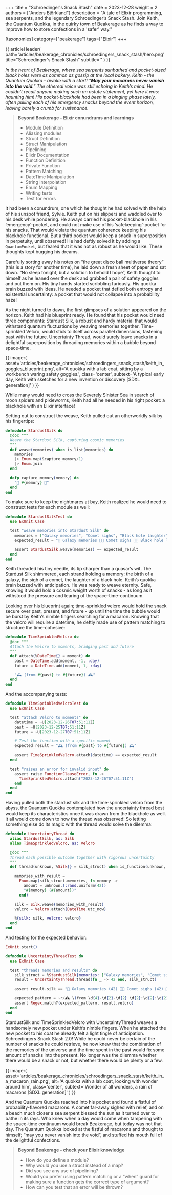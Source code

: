 +++
title = "Schroedinger's Snack Stash"
date = 2023-12-28
weight = 2
authors = ["Anders Björkland"]
description = "A tale of Elixir programming, sea serpents, and the legendary Schroedinger’s Snack Stash. Join Keith, the Quantum Quokka, in the quirky town of Beakerage as he finds a way to improve how to store confections in a 'safer' way."

[taxonomies] 
category=["beakerage"]
tags=["Elixir"]
+++

{{ articleHeader(
path='articles/beakerage_chronicles/schroedingers_snack_stash/hero.png'
title="Schroedinger's Snack Stash"
subtitle=''
) }}  

_In the heart of Beakerage, where sea serpents sunbathed and pocket-sized black holes were as common as gossip at the local bakery, Keith - the Quantum Quokka - awoke with a start! “**May your macarons never vanish into the void**.” The ethereal voice was still echoing in Keith’s mind. He couldn’t recall anyone making such an astute statement, yet here it was: haunting him! His pocket-blackhole had been in a binging phase lately, often pulling each of his emergency snacks beyond the event horizon, leaving barely a crumb for sustenance._

> **Beyond Beakerage - Elixir conundrums and learnings**
> * Module Definition
> * Aliasing modules
> * Struct Definition
> * Struct Manipulation
> * Pipelining
> * Elixir Documentation
> * Function Definition
> * Private Function
> * Pattern Matching
> * DateTime Manipulation
> * String Interpolation
> * Enum Mapping
> * Writing tests
> * Test for errors

It had been a conundrum, one which he thought he had solved with the help of his sunspot friend, Sylvie. Keith put on his slippers and waddled over to his desk while pondering. He always carried his pocket-blackhole in his ‘emergency’-pocket, and could not make use of his ‘safekeeping’-pocket for his snacks. That would violate the quantum coherence keeping his blackhole functional. But a third pocket would keep a snack in superposition in perpetuity, until observed! He had deftly solved it by adding a `QuantumPocket`, but feared that it was not as robust as he would like. These thoughts kept bugging his dreams.

Carefully sorting away his notes on “the great disco ball multiverse theory” (this is a story for another time), he laid down a fresh sheet of paper and sat down. “No sleep tonight, but a solution to behold I hope”, Keith thought to himself as he leaned over the desk and grabbed a pair of safety goggles and put them on. His tiny hands started scribbling furiously. His quokka brain buzzed with ideas. He needed a pocket that defied both entropy and existential uncertainty: a pocket that would not collapse into a probability haze!

As the night turned to dawn, the first glimpses of a solution appeared on the horizon. Keith had his blueprint ready. He found that his pocket would need three components:
Stardust Silk, a robust and hardy material that would withstand quantum fluctuations by weaving memories together.
Time-sprinkled Velcro, would stick to itself across parallel dimensions, fastening past with the future.
Uncertainty Thread, would surely leave snacks in a delightful superposition by threading memories within a bubble beyond space-time.

{{ imager(
    asset='articles/beakerage_chronicles/schroedingers_snack_stash/keith_in_goggles_blueprint.png', 
    alt='A quokka with a lab coat, sitting by a workbench waring safety goggles.', 
    class='center',
    subtext='A typical early day, Keith with sketches for a new invention or discovery [SDXL generation]'
) }}

While many would need to cross the Severely Sinister Sea in search of moon spiders and pixieworms, Keith had all he needed in his right pocket: a blackhole with an Elixir interface!

Setting out to construct the weave, Keith pulled out an otherworldly silk by his fingertips:
```elixir
defmodule StardustSilk do
  @doc """
  Weave the Stardust Silk, capturing cosmic memories
  """
  def weave(memories) when is_list(memories) do
    memories
    |> Enum.map(&capture_memory/1)
    |> Enum.join
  end

  defp capture_memory(memory) do
    "🌟 #{memory} 🌟"
  end
end
```

To make sure to keep the nightmares at bay, Keith realized he would need to construct tests for each module as well:

```elixir
defmodule StardustSilkTest do
  use ExUnit.Case

  test "weave memories into Stardust Silk" do
    memories = ["Galaxy memories", "Comet sighs", "Black hole laughter"]
    expected_result = "🌟 Galaxy memories 🌟🌟 Comet sighs 🌟🌟 Black hole laughter 🌟"

    assert StardustSilk.weave(memories) == expected_result
  end
end
```

Keith threaded his tiny needle, its tip sharper than a quasar’s wit. The Stardust Silk shimmered, each strand holding a memory: the birth of a galaxy, the sigh of a comet, the laughter of a black hole. Keith’s quokka brain buzzed with anticipation. He was ready to weave eternity. Safe, knowing it would hold a cosmic weight worth of snacks - as long as it withstood the pressure and tearing of the space-time-continuum.

Looking over his blueprint again; time-sprinkled velcro would hold the snack secure over past, present, and future - up until the time the bubble would be burst by Keith’s nimble fingers searching for a macaron. Knowing that the velcro will require a datetime, he deftly made use of pattern matching to structure the time-cohesive:

```elixir
defmodule TimeSprinkledVelcro do
  @doc """
  Attach the Velcro to moments, bridging past and future
  """
  def attach(%DateTime{} = moment) do
    past = DateTime.add(moment, -1, :day)
    future = DateTime.add(moment, 1, :day)

    "🕰️ (from #{past} to #{future}) 🕰️"
  end
end
```

And the accompanying tests:
```elixir
defmodule TimeSprinkledVelcroTest do
  use ExUnit.Case

  test "attach Velcro to moments" do
    datetime = ~U[2023-12-26T07:51:11Z]
    past = ~U[2023-12-25T07:51:11Z]
    future = ~U[2023-12-27T07:51:11Z]

    # Test the function with a specific moment
    expected_result = "🕰️ (from #{past} to #{future}) 🕰️"

    assert TimeSprinkledVelcro.attach(datetime) == expected_result
  end

  test "raises an error for invalid input" do
    assert_raise FunctionClauseError, fn ->
      TimeSprinkledVelcro.attach("2023-12-26T07:51:11Z")
    end
  end
end
```

Having pulled both the stardust silk and the time-sprinkled velcro from the abyss, the Quantum Quokka contemplated how the uncertainty thread best would keep its characteristics once it was drawn from the blackhole as well. It all would come down to how the thread was observed! So letting something else do its magic with the thread would solve the dilemma: 

```elixir
defmodule UncertaintyThread do
  alias StardustSilk, as: Silk
  alias TimeSprinkledVelcro, as: Velcro

  @doc """
  Thread each possible outcome together with rigorous uncertainty
  """
  def thread(unknown, %Silk{} = silk_struct) when is_function(unknown, 1) do

    memories_with_result =
      Enum.map(silk_struct.memories, fn memory ->
        amount = unknown.(:rand.uniform(42))
        "#{memory} (#{amount})"
      end)

    silk = Silk.weave(memories_with_result)
    velcro = Velcro.attach(DateTime.utc_now)

    %{silk: silk, velcro: velcro}
  end
end
```

And testing for the expected behavior:  
```elixir
ExUnit.start()

defmodule UncertaintyThreadTest do
  use ExUnit.Case

  test "threads memories and results" do
    silk_struct = %StardustSilk{memories: ["Galaxy memories", "Comet sighs"]}
    result = UncertaintyThread.thread(fn _ -> 42 end, silk_struct)

    assert result.silk == "🌟 Galaxy memories (42) 🌟🌟 Comet sighs (42) 🌟"

    expected_pattern = ~r/🕰️ \(from \d{4}-\d{2}-\d{2} \d{2}:\d{2}:\d{2}\.\d{6}Z to \d{4}-\d{2}-\d{2} \d{2}:\d{2}:\d{2}\.\d{6}Z\) 🕰️/
    assert Regex.match?(expected_pattern, result.velcro)
  end
end

```

StardustSilk and TimeSprinkledVelcro with UncertaintyThread weaves a handsomely new pocket under Keith’s nimble fingers. When he attached the new pocket to his coat he already felt a light tingle of anticipation. Schroedingers Snack Stash 2.0! While he could never be certain of the number of snacks he could retrieve, he now knew that the combination of the memories of the universe and the time spent in the past would fix some amount of snacks into the present. No longer was the dilemma whether there would be a snack or not, but whether there would be plenty or a few.

{{ imager(
    asset='articles/beakerage_chronicles/schroedingers_snack_stash/keith_in_a_macaron_rain.png', 
    alt='A quokka with a lab coat, looking with wonder around him', 
    class='center',
    subtext='Wonder of all wonders, a rain of macarons [SDXL generation]'
) }}

And the Quantum Quokka reached into his pocket and found a fistful of probability-flavored macarons. A comet far-away sighed with relief, and on a beach much closer a sea serpent blessed the sun as it turned over to bathe in its rays. Who knew when a day would come when tampering with the space-time continuum would break Beakerage, but today was not that day. The Quantum Quokka looked at the fistful of macarons and thought to himself; “may you never vanish into the void”, and stuffed his mouth full of the delightful confections. 

> **Beyond Beakerage - check your Elixir knowledge**
> * How do you define a module?
> * Why would you use a struct instead of a map?
> * Did you see any use of pipelining?
> * Would you prefer using pattern matching or a “when” guard for making sure a function gets the correct type of argument?
> * How can you test that an error will be thrown?

